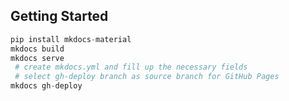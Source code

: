 
## Getting Started
```python
pip install mkdocs-material
mkdocs build
mkdocs serve
 # create mkdocs.yml and fill up the necessary fields 
 # select gh-deploy branch as source branch for GitHub Pages
mkdocs gh-deploy
```
 